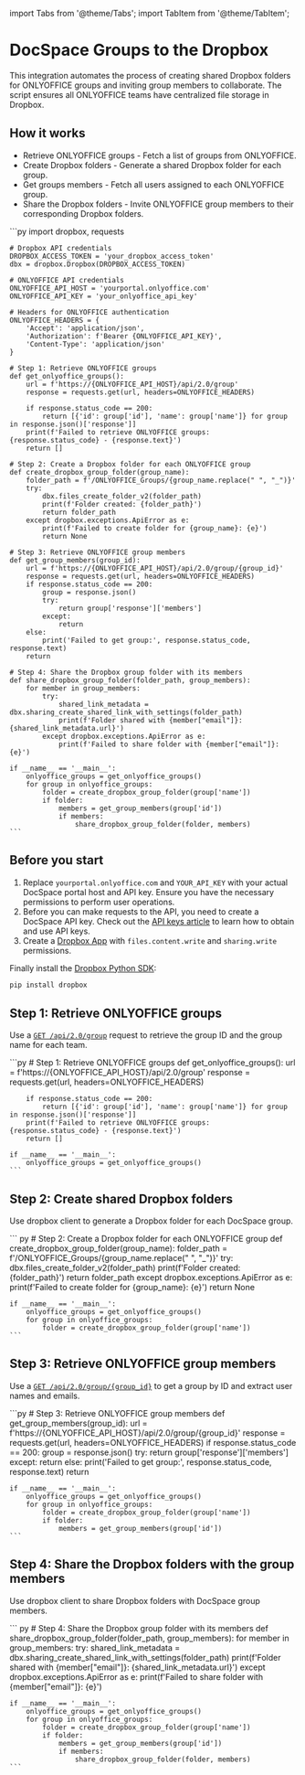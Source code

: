 import Tabs from '@theme/Tabs';
import TabItem from '@theme/TabItem';

# DocSpace Groups to the Dropbox
This integration automates the process of creating shared Dropbox folders for ONLYOFFICE groups and inviting group members to collaborate. 
The script ensures all ONLYOFFICE teams have centralized file storage in Dropbox.

## How it works
- Retrieve ONLYOFFICE groups - Fetch a list of groups from ONLYOFFICE.
- Create Dropbox folders - Generate a shared Dropbox folder for each group.
- Get groups members - Fetch all users assigned to each ONLYOFFICE group.
- Share the Dropbox folders - Invite ONLYOFFICE group members to their corresponding Dropbox folders.

<Tabs>
  <TabItem value="py" label="Python">
    ```py
    import dropbox, requests
 
    # Dropbox API credentials
    DROPBOX_ACCESS_TOKEN = 'your_dropbox_access_token'
    dbx = dropbox.Dropbox(DROPBOX_ACCESS_TOKEN)
    
    # ONLYOFFICE API credentials
    ONLYOFFICE_API_HOST = 'yourportal.onlyoffice.com'
    ONLYOFFICE_API_KEY = 'your_onlyoffice_api_key'
    
    # Headers for ONLYOFFICE authentication
    ONLYOFFICE_HEADERS = {
        'Accept': 'application/json',
        'Authorization': f'Bearer {ONLYOFFICE_API_KEY}',
        'Content-Type': 'application/json'
    }
    
    # Step 1: Retrieve ONLYOFFICE groups
    def get_onlyoffice_groups():
        url = f'https://{ONLYOFFICE_API_HOST}/api/2.0/group'
        response = requests.get(url, headers=ONLYOFFICE_HEADERS)
        
        if response.status_code == 200:
            return [{'id': group['id'], 'name': group['name']} for group in response.json()['response']]
        print(f'Failed to retrieve ONLYOFFICE groups: {response.status_code} - {response.text}')
        return []
    
    # Step 2: Create a Dropbox folder for each ONLYOFFICE group
    def create_dropbox_group_folder(group_name):
        folder_path = f'/ONLYOFFICE_Groups/{group_name.replace(" ", "_")}'
        try:
            dbx.files_create_folder_v2(folder_path)
            print(f'Folder created: {folder_path}')
            return folder_path
        except dropbox.exceptions.ApiError as e:
            print(f'Failed to create folder for {group_name}: {e}')
            return None
    
    # Step 3: Retrieve ONLYOFFICE group members
    def get_group_members(group_id):
        url = f'https://{ONLYOFFICE_API_HOST}/api/2.0/group/{group_id}'
        response = requests.get(url, headers=ONLYOFFICE_HEADERS)
        if response.status_code == 200:
            group = response.json()
            try:
                return group['response']['members']
            except:
                return
        else:
            print('Failed to get group:', response.status_code, response.text)
        return
    
    # Step 4: Share the Dropbox group folder with its members
    def share_dropbox_group_folder(folder_path, group_members):
        for member in group_members:
            try:
                shared_link_metadata = dbx.sharing_create_shared_link_with_settings(folder_path)
                print(f'Folder shared with {member["email"]}: {shared_link_metadata.url}')
            except dropbox.exceptions.ApiError as e:
                print(f'Failed to share folder with {member["email"]}: {e}')
    
    if __name__ == '__main__':
        onlyoffice_groups = get_onlyoffice_groups()
        for group in onlyoffice_groups:
            folder = create_dropbox_group_folder(group['name'])
            if folder:
                members = get_group_members(group['id'])
                if members:
                    share_dropbox_group_folder(folder, members)
    ```
  </TabItem>
</Tabs>

## Before you start
1. Replace `yourportal.onlyoffice.com` and `YOUR_API_KEY` with your actual DocSpace portal host and API key. Ensure you have the necessary permissions to perform user operations.
2. Before you can make requests to the API, you need to create a DocSpace API key. Check out the [API keys article](../../../get-started/authentication/api-keys/) to learn how to obtain and use API keys.
3. Create a [Dropbox App](https://www.dropbox.com/developers) with `files.content.write` and `sharing.write` permissions.

Finally install the [Dropbox Python SDK](https://www.dropbox.com/developers/documentation/python#install):
```bash
pip install dropbox
```

## Step 1: Retrieve ONLYOFFICE groups
Use a [`GET /api/2.0/group`](../../../usage-api/get-groups) request to retrieve the group ID and the group name for each team.

<Tabs>
  <TabItem value="py" label="Python">
    ```py
    # Step 1: Retrieve ONLYOFFICE groups
    def get_onlyoffice_groups():
        url = f'https://{ONLYOFFICE_API_HOST}/api/2.0/group'
        response = requests.get(url, headers=ONLYOFFICE_HEADERS)
        
        if response.status_code == 200:
            return [{'id': group['id'], 'name': group['name']} for group in response.json()['response']]
        print(f'Failed to retrieve ONLYOFFICE groups: {response.status_code} - {response.text}')
        return []

    if __name__ == '__main__':
        onlyoffice_groups = get_onlyoffice_groups()
    ```
  </TabItem>
</Tabs>

## Step 2: Create shared Dropbox folders
Use dropbox client to generate a Dropbox folder for each DocSpace group.

<Tabs>
  <TabItem value="py" label="Python">
    ``` py
    # Step 2: Create a Dropbox folder for each ONLYOFFICE group
    def create_dropbox_group_folder(group_name):
        folder_path = f'/ONLYOFFICE_Groups/{group_name.replace(" ", "_")}'
        try:
            dbx.files_create_folder_v2(folder_path)
            print(f'Folder created: {folder_path}')
            return folder_path
        except dropbox.exceptions.ApiError as e:
            print(f'Failed to create folder for {group_name}: {e}')
            return None

    if __name__ == '__main__':
        onlyoffice_groups = get_onlyoffice_groups()
        for group in onlyoffice_groups:
            folder = create_dropbox_group_folder(group['name'])
    ```
  </TabItem>
</Tabs>

## Step 3: Retrieve ONLYOFFICE group members
Use a [`GET /api/2.0/group/{group_id}`](../../../usage-api/get-group) to get a group by ID and extract user names and emails.

<Tabs>
  <TabItem value="py" label="Python">
    ```py
    # Step 3: Retrieve ONLYOFFICE group members
    def get_group_members(group_id):
        url = f'https://{ONLYOFFICE_API_HOST}/api/2.0/group/{group_id}'
        response = requests.get(url, headers=ONLYOFFICE_HEADERS)
        if response.status_code == 200:
            group = response.json()
            try:
                return group['response']['members']
            except:
                return
        else:
            print('Failed to get group:', response.status_code, response.text)
        return

    if __name__ == '__main__':
        onlyoffice_groups = get_onlyoffice_groups()
        for group in onlyoffice_groups:
            folder = create_dropbox_group_folder(group['name'])
            if folder:
                members = get_group_members(group['id'])
    ```
  </TabItem>
</Tabs>

## Step 4: Share the Dropbox folders with the group members
Use dropbox client to share Dropbox folders with DocSpace group members.

<Tabs>
  <TabItem value="py" label="Python">
    ``` py
    # Step 4: Share the Dropbox group folder with its members
    def share_dropbox_group_folder(folder_path, group_members):
        for member in group_members:
            try:
                shared_link_metadata = dbx.sharing_create_shared_link_with_settings(folder_path)
                print(f'Folder shared with {member["email"]}: {shared_link_metadata.url}')
            except dropbox.exceptions.ApiError as e:
                print(f'Failed to share folder with {member["email"]}: {e}')
    
    if __name__ == '__main__':
        onlyoffice_groups = get_onlyoffice_groups()
        for group in onlyoffice_groups:
            folder = create_dropbox_group_folder(group['name'])
            if folder:
                members = get_group_members(group['id'])
                if members:
                    share_dropbox_group_folder(folder, members)
    ```
  </TabItem>
</Tabs>